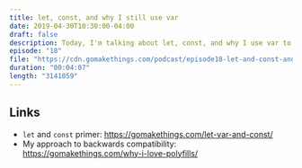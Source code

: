 ```yaml
---
title: let, const, and why I still use var
date: 2019-04-30T10:30:00-04:00
draft: false
description: Today, I'm talking about let, const, and why I use var to define variables instead.
episode: "18"
file: "https://cdn.gomakethings.com/podcast/episode18-let-and-const-and-why-i-still-use-var.mp3"
duration: "00:04:07"
length: "3141059"
---
```


## Links

- `let` and `const` primer: https://gomakethings.com/let-var-and-const/
- My approach to backwards compatibility: https://gomakethings.com/why-i-love-polyfills/